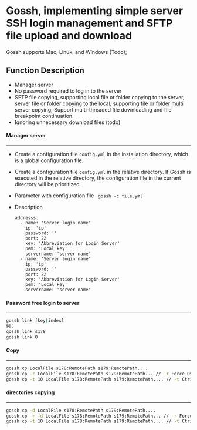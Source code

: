 # Gossh, implementing simple server SSH login management and SFTP file upload and download


Gossh supports Mac, Linux, and Windows (Todo);

## Function Description


*   Manager server
*   No password required to log in to the server
*   SFTP file copying, supporting local file or folder copying to the server, server file or folder copying to the local, supporting file or folder multi server copying; Support multi-threaded file downloading and file breakpoint continuation.
*   Ignoring unnecessary download files (todo)

#### Manager server

***

*   Create a configuration file `config.yml` in the installation directory, which is a global configuration file.
*   Create a configuration file `config.yml` in the relative directory. If Gossh is executed in the relative directory, the configuration file in the current directory will be prioritized.
*   Parameter with configuration file ` gossh -c file.yml`
*   Description

        addresss:
          - name: 'Server login name'
            ip: 'ip'
            password: ''
            port: 22 
            key: 'Abbreviation for Login Server'
            pem: 'Local key'
            servername: 'server name'
          - name: 'Server login name'
            ip: 'ip'
            password: ''
            port: 22 
            key: 'Abbreviation for Login Server'
            pem: 'Local key'
            servername: 'server name'

#### Password free login to server

***

```bash
gossh link [key|index]
例：
gossh link s178
gossh link 0
```

#### Copy

***

```bash
gossh cp LocalFile s178:RemotePath s179:RemotePath....
gossh cp -r LocalFile s178:RemotePath s179:RemotePath... // -r Force Overwrite
gossh cp -t 10 LocalFile s178:RemotePath s179:RemotePath.... // -t Ctrip quantity, default to 10 Ctrip
```

#### directories copying

***

```bash
gossh cp -d LocalFile s178:RemotePath s179:RemotePath....
gossh cp -r -d LocalFile s178:RemotePath s179:RemotePath... // -r Force Overwrite
gossh cp -t 10 LocalFile s178:RemotePath s179:RemotePath.... // -t Ctrip quantity, default to 10 Ctrip
```

